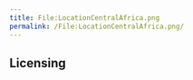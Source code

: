 ```yaml
---
title: File:LocationCentralAfrica.png
permalink: /File:LocationCentralAfrica.png/
---
```


## Licensing